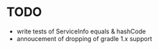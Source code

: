 # TODO

- write tests of ServiceInfo equals & hashCode
- annoucement of dropping of gradle 1.x support
